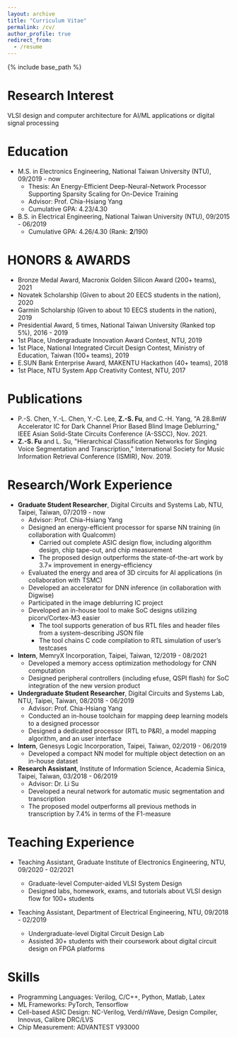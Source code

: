 ```yaml
---
layout: archive
title: "Curriculum Vitae"
permalink: /cv/
author_profile: true
redirect_from:
  - /resume
---
```


{% include base_path %}

Research Interest
======
VLSI design and computer architecture for AI/ML applications or digital signal processing

Education
======
* M.S. in Electronics Engineering, National Taiwan University (NTU), 09/2019 - now
  * Thesis: An Energy-Efficient Deep-Neural-Network Processor Supporting Sparsity Scaling for On-Device Training
  * Advisor: Prof. Chia-Hsiang Yang
  * Cumulative GPA: 4.23/4.30
* B.S. in Electrical Engineering, National Taiwan University (NTU), 09/2015 - 06/2019
  * Cumulative GPA: 4.26/4.30 (Rank: **2**/190)

HONORS & AWARDS
======
* Bronze Medal Award, Macronix Golden Silicon Award (200+ teams), 2021
* Novatek Scholarship (Given to about 20 EECS students in the nation), 2020
* Garmin Scholarship (Given to about 10 EECS students in the nation), 2019
* Presidential Award, 5 times, National Taiwan University (Ranked top 5%), 2016 - 2019
* 1st Place, Undergraduate Innovation Award Contest, NTU, 2019
* 1st Place, National Integrated Circuit Design Contest, Ministry of Education, Taiwan (100+ teams), 2019
* E.SUN Bank Enterprise Award, MAKENTU Hackathon (40+ teams), 2018
* 1st Place, NTU System App Creativity Contest, NTU, 2017

Publications
======
* P.-S. Chen, Y.-L. Chen, Y.-C. Lee, **Z.-S. Fu**, and C.-H. Yang, "A 28.8mW Accelerator IC for Dark Channel Prior Based Blind Image Deblurring," IEEE Asian Solid-State Circuits Conference (A-SSCC), Nov. 2021.
* **Z.-S. Fu** and L. Su, "Hierarchical Classification Networks for Singing Voice Segmentation and Transcription," International Society for Music Information Retrieval Conference (ISMIR), Nov. 2019.

Research/Work Experience
======
* **Graduate Student Researcher**, Digital Circuits and Systems Lab, NTU, Taipei, Taiwan, 07/2019 - now
  * Advisor: Prof. Chia-Hsiang Yang
  * Designed an energy-efficient processor for sparse NN training (in collaboration with Qualcomm)
    * Carried out complete ASIC design flow, including algorithm design, chip tape-out, and chip measurement
    * The proposed design outperforms the state-of-the-art work by 3.7$\times$ improvement in energy-efficiency
  * Evaluated the energy and area of 3D circuits for AI applications (in collaboration with TSMC)
  * Developed an accelerator for DNN inference (in collaboration with Digwise)
  * Participated in the image deblurring IC project
  * Developed an in-house tool to make SoC designs utilizing picorv/Cortex-M3 easier
    * The tool supports generation of bus RTL files and header files from a system-describing JSON file
    * The tool chains C code compilation to RTL simulation of user’s testcases
* **Intern**, MemryX Incorporation, Taipei, Taiwan, 12/2019 - 08/2021
  * Developed a memory access optimization methodology for CNN computation
  * Designed peripheral controllers (including efuse, QSPI flash) for SoC integration of the new version product
* **Undergraduate Student Researcher**, Digital Circuits and Systems Lab, NTU, Taipei, Taiwan, 08/2018 - 06/2019
  * Advisor: Prof. Chia-Hsiang Yang
  * Conducted an in-house toolchain for mapping deep learning models to a designed processor
  * Designed a dedicated processor (RTL to P&R), a model mapping algorithm, and an user interface
* **Intern**, Genesys Logic Incorporation, Taipei, Taiwan, 02/2019 - 06/2019
  * Developed a compact NN model for multiple object detection on an in-house dataset
* **Research Assistant**, Institute of Information Science, Academia Sinica, Taipei, Taiwan, 03/2018 - 06/2019
  * Advisor: Dr. Li Su
  * Developed a neural network for automatic music segmentation and transcription
  * The proposed model outperforms all previous methods in transcription by 7.4% in terms of the F1-measure

Teaching Experience
======
* Teaching Assistant, Graduate Institute of Electronics Engineering, NTU, 09/2020 - 02/2021
  * Graduate-level Computer-aided VLSI System Design
  * Designed labs, homework, exams, and tutorials about VLSI design flow for 100+ students

* Teaching Assistant, Department of Electrical Engineering, NTU, 09/2018 - 02/2019
  * Undergraduate-level Digital Circuit Design Lab
  * Assisted 30+ students with their coursework about digital circuit design on FPGA platforms

Skills
======
* Programming Languages: Verilog, C/C++, Python, Matlab, Latex
* ML Frameworks: PyTorch, Tensorflow
* Cell-based ASIC Design: NC-Verilog, Verdi/nWave, Design Compiler, Innovus, Calibre DRC/LVS
* Chip Measurement: ADVANTEST V93000

<!--
Publications
======
  <ul>{% for post in site.publications %}
    {% include archive-single-cv.html %}
  {% endfor %}</ul>
  
Talks
======
  <ul>{% for post in site.talks %}
    {% include archive-single-talk-cv.html %}
  {% endfor %}</ul>
  
Teaching
======
  <ul>{% for post in site.teaching %}
    {% include archive-single-cv.html %}
  {% endfor %}</ul>
  
Service and leadership
======
* Currently signed in to 43 different slack teams

-->